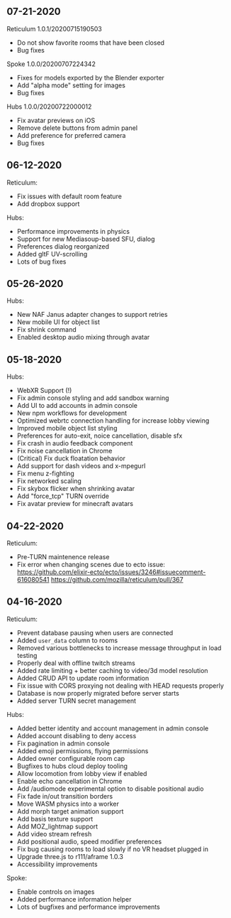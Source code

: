 07-21-2020
----------
Reticulum 1.0.1/20200715190503
- Do not show favorite rooms that have been closed
- Bug fixes

Spoke 1.0.0/20200707224342
- Fixes for models exported by the Blender exporter
- Add "alpha mode" setting for images
- Bug fixes

Hubs 1.0.0/20200722000012
- Fix avatar previews on iOS
- Remove delete buttons from admin panel
- Add preference for preferred camera
- Bug fixes

06-12-2020
----------
Reticulum:
  - Fix issues with default room feature
  - Add dropbox support
  
Hubs:
  - Performance improvements in physics
  - Support for new Mediasoup-based SFU, dialog
  - Preferences dialog reorganized
  - Added gltF UV-scrolling
  - Lots of bug fixes

05-26-2020
----------

Hubs:
  - New NAF Janus adapter changes to support retries
  - New mobile UI for object list
  - Fix shrink command
  - Enabled desktop audio mixing through avatar

05-18-2020
----------

Hubs: 
- WebXR Support (!)
- Fix admin console styling and add sandbox warning
- Add UI to add accounts in admin console
- New npm workflows for development
- Optimized webrtc connection handling for increase lobby viewing
- Improved mobile object list styling
- Preferences for auto-exit, noice cancellation, disable sfx
- Fix crash in audio feedback component
- Fix noise cancellation in Chrome
- (Critical) Fix duck floatation behavior
- Add support for dash videos and x-mpegurl
- Fix menu z-fighting
- Fix networked scaling
- Fix skybox flicker when shrinking avatar
- Add "force_tcp" TURN override
- Fix avatar preview for minecraft avatars

04-22-2020
----------

Reticulum:
- Pre-TURN maintenence release
- Fix error when changing scenes due to ecto issue: https://github.com/elixir-ecto/ecto/issues/3246#issuecomment-616080541
https://github.com/mozilla/reticulum/pull/367

04-16-2020
----------

Reticulum:
- Prevent database pausing when users are connected
- Added `user_data` column to rooms
- Removed various bottlenecks to increase message throughput in load testing
- Properly deal with offline twitch streams
- Added rate limiting + better caching to video/3d model resolution
- Added CRUD API to update room information
- Fix issue with CORS proxying not dealing with HEAD requests properly
- Database is now properly migrated before server starts
- Added server TURN secret management

Hubs:
- Added better identity and account management in admin console
- Added account disabling to deny access
- Fix pagination in admin console
- Added emoji permissions, flying permissions
- Added owner configurable room cap
- Bugfixes to hubs cloud deploy tooling
- Allow locomotion from lobby view if enabled
- Enable echo cancellation in Chrome
- Add /audiomode experimental option to disable positional audio
- Fix fade in/out transition borders
- Move WASM physics into a worker
- Add morph target animation support
- Add basis texture support
- Add MOZ_lightmap support
- Add video stream refresh
- Add positional audio, speed modifier preferences
- Fix bug causing rooms to load slowly if no VR headset plugged in
- Upgrade three.js to r111/aframe 1.0.3
- Accessibility improvements

Spoke:
- Enable controls on images
- Added performance information helper
- Lots of bugfixes and performance improvements
